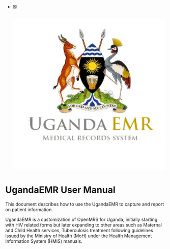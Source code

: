 # 

* [x] ![](/images/ugandaemr_logo.png)
  ---

# UgandaEMR User Manual

This document describes how to use the UgandaEMR to capture and report on patient information.

UgandaEMR is a customization of OpenMRS for Uganda, initially starting with HIV related forms but later expanding to other areas such as Maternal and Child Health services, Tuberculosis treatment following guidelines issued by the Ministry of Health \(MoH\) under the Health Management Information System \(HMIS\) manuals.

